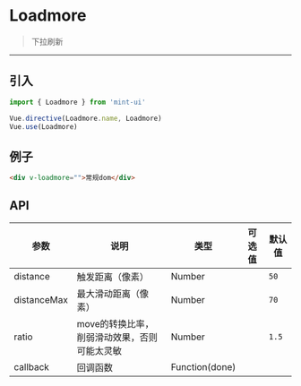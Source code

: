 # Loadmore

> 下拉刷新

-------------

## 引入

```javascript
import { Loadmore } from 'mint-ui'

Vue.directive(Loadmore.name, Loadmore)
Vue.use(Loadmore)
```

## 例子

```html
<div v-loadmore="">常规dom</div>
```

## API

| 参数 | 说明 | 类型 | 可选值 | 默认值 |
|------|-------|---------|-------|--------|
| distance | 触发距离（像素） | Number | | `50` |
| distanceMax | 最大滑动距离（像素） | Number | | `70` |
| ratio | move的转换比率，削弱滑动效果，否则可能太灵敏 | Number | | `1.5` |
| callback | 回调函数 | Function(done) | | |
